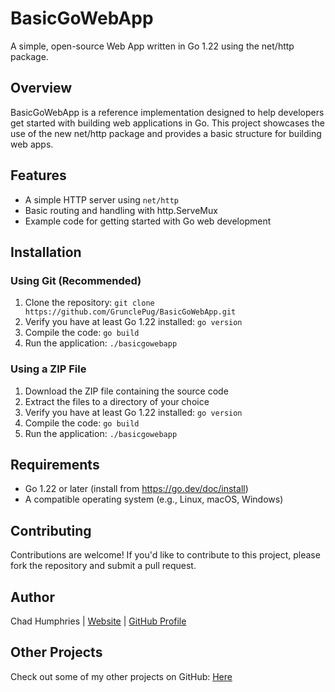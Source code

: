 # BasicGoWebApp

A simple, open-source Web App written in Go 1.22 using the net/http package.

## Overview

BasicGoWebApp is a reference implementation designed to help developers get started with building web applications in Go. This project showcases the use of the new net/http package and provides a basic structure for building web apps.

## Features

* A simple HTTP server using `net/http`
* Basic routing and handling with http.ServeMux
* Example code for getting started with Go web development

## Installation

### Using Git (Recommended)

1. Clone the repository: `git clone https://github.com/GrunclePug/BasicGoWebApp.git`
2. Verify you have at least Go 1.22 installed: `go version`
3. Compile the code: `go build`
4. Run the application: `./basicgowebapp`

### Using a ZIP File

1. Download the ZIP file containing the source code
2. Extract the files to a directory of your choice
3. Verify you have at least Go 1.22 installed: `go version`
4. Compile the code: `go build`
5. Run the application: `./basicgowebapp`

## Requirements

* Go 1.22 or later (install from <https://go.dev/doc/install>)
* A compatible operating system (e.g., Linux, macOS, Windows)

## Contributing

Contributions are welcome! If you'd like to contribute to this project, please fork the repository and submit a pull request.

## Author

Chad Humphries |
[Website](https://grunclepug.com/) |
[GitHub Profile](https://github.com/GrunclePug)

## Other Projects

Check out some of my other projects on GitHub: [Here](https://github.com/GrunclePug?tab=repositories)